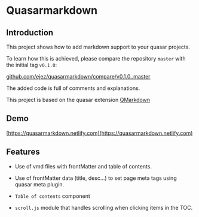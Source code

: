 # Quasarmarkdown

## Introduction

This project shows how to add markdown support to your quasar projects.

To learn how this is achieved, please compare the repository `master` with the initial tag `v0.1.0`:

[github.com/ejez/quasarmarkdown/compare/v0.1.0..master](https://github.com/ejez/quasarmarkdown/compare/v0.1.0..master)

The added code is full of comments and explanations.

This project is based on the quasar extension [QMarkdown](https://quasarframework.github.io/quasar-ui-qmarkdown)

## Demo

[https://quasarmarkdown.netlify.com](https://quasarmarkdown.netlify.com)

## Features

- Use of vmd files with frontMatter and table of contents.

- Use of frontMatter data (title, desc...) to set page meta tags using quasar meta plugin.

- `Table of contents` component

- `scroll.js` module that handles scrolling when clicking items in the TOC.
